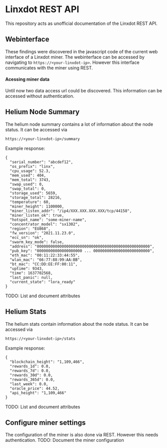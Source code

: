 # Linxdot REST API
This repository acts as unofficial documentation of the Linxdot REST API.

## Webinterface
These findings were discovered in the javascript code of the current web interface of a Linxdot miner. The webinterface can be accessed by navigating to ```https://<your-linxdot-ip>```. However this interface communicates with the miner using REST.
  
#### Acessing miner data
Until now two data access url could be discovered. This information can be accessed without authentication.
  
## Helium Node Summary
The helium node summary contains a lot of information about the node status. It can be accessed via
```
https://<your-linxdot-ip>/summary
```
Example response:
```
{
  "serial_number": "abcdef12", 
  "os_prefix": "linx", 
  "cpu_usage": 52.3, 
  "mem_used": 404, 
  "mem_total": 3743, 
  "swap_used": 0, 
  "swap_total": 0, 
  "storage_used": 5659, 
  "storage_total": 28216, 
  "temperature": 60, 
  "miner_height": 1100000, 
  "miner_listen_addr": "/ip4/XXX.XXX.XXX.XXX/tcp/44158", 
  "miner_listen_ok": true, 
  "hotspot_name": "some-miner-name", 
  "concentrator_model": "sx1302", 
  "region": "EU868", 
  "fw_version": "2021.11.23.0", 
  "ecc_sn": "ok", 
  "swarm_key_mode": false, 
  "address": "00000000000000000000000000000000000000000000000000", 
  "pub_key": "00000000000000000000 ... 0000000000000000000000000", 
  "eth_mac": "00:11:22:33:44:55", 
  "wlan_mac": "66:77:88:99:AA:BB", 
  "bt_mac": "CC:DD:EE:FF:00:11", 
  "uptime": 9343, 
  "time": 1637702568, 
  "last_panic": null, 
  "current_state": "lora_ready"
}
```
TODO: List and document attributes


## Helium Stats
The helium stats contain information about the node status. It can be accessed via
```
https://<your-linxdot-ip>/stats
```
Example response:
```
{
  "blockchain_height": "1,109,466", 
  "rewards_1d": 0.0, 
  "rewards_7d": 0.0, 
  "rewards_30d": 0.0, 
  "rewards_365d": 0.0, 
  "last_week": 0.0, 
  "oracle_price": 44.52, 
  "api_height": "1,109,466"
}
```
TODO: List and document attributes

  
## Configure miner settings
The configuration of the miner is also done via REST. However this needs authentication.
TODO: Document the miner configuration

